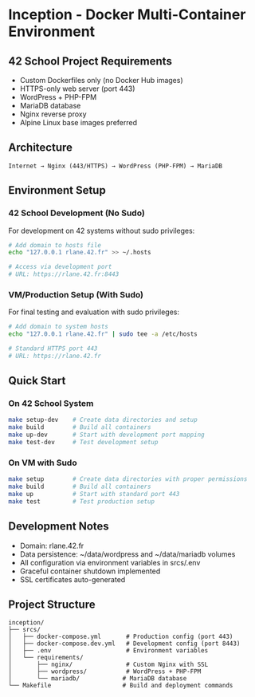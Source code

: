 # Inception - Docker Multi-Container Environment

## 42 School Project Requirements
- Custom Dockerfiles only (no Docker Hub images)
- HTTPS-only web server (port 443)
- WordPress + PHP-FPM
- MariaDB database
- Nginx reverse proxy
- Alpine Linux base images preferred

## Architecture
```
Internet → Nginx (443/HTTPS) → WordPress (PHP-FPM) → MariaDB
```

## Environment Setup

### 42 School Development (No Sudo)
For development on 42 systems without sudo privileges:
```bash
# Add domain to hosts file
echo "127.0.0.1 rlane.42.fr" >> ~/.hosts

# Access via development port
# URL: https://rlane.42.fr:8443
```

### VM/Production Setup (With Sudo)
For final testing and evaluation with sudo privileges:
```bash
# Add domain to system hosts
echo "127.0.0.1 rlane.42.fr" | sudo tee -a /etc/hosts

# Standard HTTPS port 443
# URL: https://rlane.42.fr
```

## Quick Start

### On 42 School System
```bash
make setup-dev    # Create data directories and setup
make build        # Build all containers
make up-dev       # Start with development port mapping
make test-dev     # Test development setup
```

### On VM with Sudo
```bash
make setup        # Create data directories with proper permissions
make build        # Build all containers  
make up           # Start with standard port 443
make test         # Test production setup
```

## Development Notes
- Domain: rlane.42.fr
- Data persistence: ~/data/wordpress and ~/data/mariadb volumes
- All configuration via environment variables in srcs/.env
- Graceful container shutdown implemented
- SSL certificates auto-generated

## Project Structure
```
inception/
├── srcs/
│   ├── docker-compose.yml       # Production config (port 443)
│   ├── docker-compose.dev.yml   # Development config (port 8443)
│   ├── .env                     # Environment variables
│   └── requirements/
│       ├── nginx/               # Custom Nginx with SSL
│       ├── wordpress/           # WordPress + PHP-FPM
│       └── mariadb/            # MariaDB database
└── Makefile                    # Build and deployment commands
```